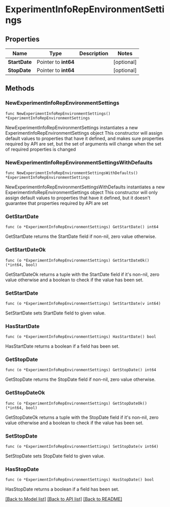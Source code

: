 # ExperimentInfoRepEnvironmentSettings

## Properties

Name | Type | Description | Notes
------------ | ------------- | ------------- | -------------
**StartDate** | Pointer to **int64** |  | [optional] 
**StopDate** | Pointer to **int64** |  | [optional] 

## Methods

### NewExperimentInfoRepEnvironmentSettings

`func NewExperimentInfoRepEnvironmentSettings() *ExperimentInfoRepEnvironmentSettings`

NewExperimentInfoRepEnvironmentSettings instantiates a new ExperimentInfoRepEnvironmentSettings object
This constructor will assign default values to properties that have it defined,
and makes sure properties required by API are set, but the set of arguments
will change when the set of required properties is changed

### NewExperimentInfoRepEnvironmentSettingsWithDefaults

`func NewExperimentInfoRepEnvironmentSettingsWithDefaults() *ExperimentInfoRepEnvironmentSettings`

NewExperimentInfoRepEnvironmentSettingsWithDefaults instantiates a new ExperimentInfoRepEnvironmentSettings object
This constructor will only assign default values to properties that have it defined,
but it doesn't guarantee that properties required by API are set

### GetStartDate

`func (o *ExperimentInfoRepEnvironmentSettings) GetStartDate() int64`

GetStartDate returns the StartDate field if non-nil, zero value otherwise.

### GetStartDateOk

`func (o *ExperimentInfoRepEnvironmentSettings) GetStartDateOk() (*int64, bool)`

GetStartDateOk returns a tuple with the StartDate field if it's non-nil, zero value otherwise
and a boolean to check if the value has been set.

### SetStartDate

`func (o *ExperimentInfoRepEnvironmentSettings) SetStartDate(v int64)`

SetStartDate sets StartDate field to given value.

### HasStartDate

`func (o *ExperimentInfoRepEnvironmentSettings) HasStartDate() bool`

HasStartDate returns a boolean if a field has been set.

### GetStopDate

`func (o *ExperimentInfoRepEnvironmentSettings) GetStopDate() int64`

GetStopDate returns the StopDate field if non-nil, zero value otherwise.

### GetStopDateOk

`func (o *ExperimentInfoRepEnvironmentSettings) GetStopDateOk() (*int64, bool)`

GetStopDateOk returns a tuple with the StopDate field if it's non-nil, zero value otherwise
and a boolean to check if the value has been set.

### SetStopDate

`func (o *ExperimentInfoRepEnvironmentSettings) SetStopDate(v int64)`

SetStopDate sets StopDate field to given value.

### HasStopDate

`func (o *ExperimentInfoRepEnvironmentSettings) HasStopDate() bool`

HasStopDate returns a boolean if a field has been set.


[[Back to Model list]](../README.md#documentation-for-models) [[Back to API list]](../README.md#documentation-for-api-endpoints) [[Back to README]](../README.md)



